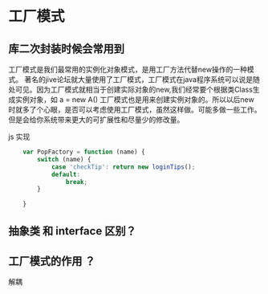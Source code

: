 # 工厂模式

## 库二次封装时候会常用到

工厂模式是我们最常用的实例化对象模式，是用工厂方法代替new操作的一种模式。
著名的jive论坛就大量使用了工厂模式，工厂模式在java程序系统可以说是随处可见。因为工厂模式就相当于创建实际对象的new,我们经常要个根据类Class生成实例对象，如 a = new A() 工厂模式也是用来创建实例对象的。所以以后new 时就多了个心眼，是否可以考虑使用工厂模式，虽然这样做。可能多做一些工作。但是会给你系统带来更大的可扩展性和尽量少的修改量。

js 实现
```javaScript
    var PopFactory = function (name) {
        switch (name) {
            case 'checkTip': return new loginTips();
            default:
                break;
        }
        
    }
```

## 抽象类 和 interface 区别？


## 工厂模式的作用 ？
解耦